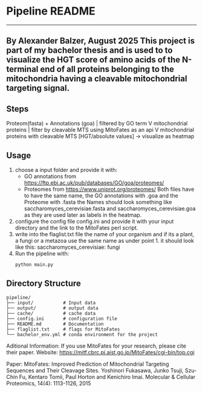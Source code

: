 # Pipeline README
-----------------------------------------------------
By Alexander Balzer, August 2025
This project is part of my bachelor thesis and is used to to visualize the HGT score of amino acids of the N-terminal end 
of all proteins belonging to the mitochondria having a cleavable mitochondrial targeting signal.
-----------------------------------------------------
## Steps
Proteom(fasta) + Annotations (goa)
| filtered by GO term
V
mitochondrial proteins
| filter by cleavable MTS using MitoFates as an api
V
mitochondrial proteins with
cleavable MTS
[HGT/absolute values]    -> visualize as heatmap

## Usage
1. choose a input folder and provide it with:
    - GO annotations from https://ftp.ebi.ac.uk/pub/databases/GO/goa/proteomes/ 
    - Proteomes from https://www.uniprot.org/proteomes/
    Both files have to have the same name, the GO annotations with .goa and the Proteome with .fasta
    the Names should look something like saccharomyces_cerevisiae.fasta and saccharomyces_cerevisiae.goa
    as they are used later as labels in the heatmap.
2. configure the config file config.ini and provide it with your input directory and the link to the MitoFates perl script.
3. write into the flaglist.txt file the name of your organism and if its a plant, a fungi or a metazoa
    use the same name as under point 1.
    it should look like this:
    saccharomyces_cerevisiae: fungi
4. Run the pipeline with:
    ```bash
    python main.py
    ```

## Directory Structure
```
pipeline/
├── input/           # Input data
├── output/          # output data
├── cache/           # cache data
├── config.ini       # configuration file
├── README.md        # Documentation
├── flaglist.txt     # flags for MitoFates
└── bachelor_env.yml # conda environment for the project
```

Aditional Information:
If you use MitoFates for your research, please cite their paper.
Website: https://mitf.cbrc.pj.aist.go.jp/MitoFates/cgi-bin/top.cgi

Paper:
MitoFates: Improved Prediction of Mitochondrial Targeting Sequences and Their Cleavage Sites.
Yoshinori Fukasawa, Junko Tsuji, Szu-Chin Fu, Kentaro Tomii, Paul Horton and Kenichiro Imai.
Molecular & Cellular Proteomics, 14(4): 1113-1126, 2015
